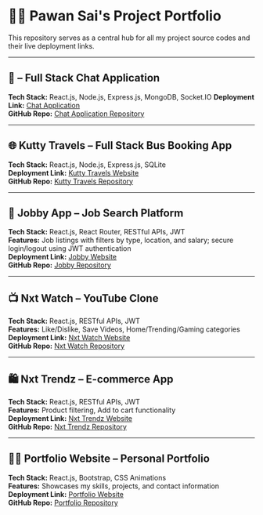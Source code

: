 # 🧑‍💻 Pawan Sai's Project Portfolio

This repository serves as a central hub for all my project source codes and their live deployment links.

---

##  📱 – Full Stack Chat Application
**Tech Stack:** React.js, Node.js, Express.js, MongoDB, Socket.IO
**Deployment Link:** [Chat Application](https://chatapplication-jzqv.onrender.com/)  
**GitHub Repo:** [Chat Application Repository](https://github.com/pawancodes22/ChatApplication.git)

---

## 🌐 Kutty Travels – Full Stack Bus Booking App  
**Tech Stack:** React.js, Node.js, Express.js, SQLite  
**Deployment Link:** [Kutty Travels Website](https://busticketing-om3n.onrender.com/)  
**GitHub Repo:** [Kutty Travels Repository](https://github.com/pawancodes22/BusTicketing.git)

---

## 💼 Jobby App – Job Search Platform  
**Tech Stack:** React.js, React Router, RESTful APIs, JWT  
**Features:** Job listings with filters by type, location, and salary; secure login/logout using JWT authentication  
**Deployment Link:** [Jobby Website](https://pawancjobby.ccbp.tech/)  
**GitHub Repo:** [Jobby Repository](https://github.com/pawancodes22/theJobbyApp.git)

---

## 📺 Nxt Watch – YouTube Clone  
**Tech Stack:** React.js, RESTful APIs, JWT  
**Features:** Like/Dislike, Save Videos, Home/Trending/Gaming categories  
**Deployment Link:** [Nxt Watch Website](https://thenxtwatch.ccbp.tech/)  
**GitHub Repo:** [Nxt Watch Repository](https://github.com/pawancodes22/theNxtWatch.git)

---

## 🛍️ Nxt Trendz – E-commerce App  
**Tech Stack:** React.js, RESTful APIs, JWT  
**Features:** Product filtering, Add to cart functionality  
**Deployment Link:** [Nxt Trendz Website](https://pawanxtrendz.ccbp.tech/)  
**GitHub Repo:** [Nxt Trendz Repository](https://github.com/pawancodes22/theNxtTrendz.git)

---

## 🧑‍🎨 Portfolio Website – Personal Portfolio  
**Tech Stack:** React.js, Bootstrap, CSS Animations  
**Features:** Showcases my skills, projects, and contact information  
**Deployment Link:** [Portfolio Website](https://gorgeous-gnome-7097f1.netlify.app/)  
**GitHub Repo:** [Portfolio Repository](https://github.com/pawancodes22/Portfolio-Website.git)

